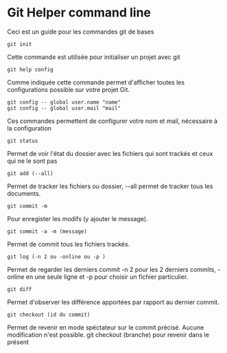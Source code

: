 <link rel="stylesheet" href="https://use.fontawesome.com/releases/v5.15.4/css/all.css" integrity="sha384-DyZ88mC6Up2uqS4h/KRgHuoeGwBcD4Ng9SiP4dIRy0EXTlnuz47vAwmeGwVChigm" crossorigin="anonymous"/>

# Git Helper command line
Ceci est un guide pour les commandes git  de bases

    git init

Cette commande est utilisée pour initialiser un projet avec git

    git help config
    
Comme indiquée cette commande permet d'afficher toutes les configurations possible sur votre projet Git.

    git config -- global user.name "name"
    git config -- global user.mail "mail"
   
 Ces commandes permettent de configurer votre nom et mail, nécessaire à la configuration
 
    git status

Permet de voir l'état du dossier avec les fichiers qui sont trackés et ceux qui ne le sont pas
    
    git add (--all)
    
Permet de tracker les fichiers ou dossier, --all permet de tracker tous les documents.

    git commit -m
    
Pour enregister les modifs (y ajouter le message).

    git commit -a -m (message) 
    
Permet de commit tous les fichiers trackés.

    git log (-n 2 ou -online ou -p )
    
Permet de regarder les derniers commit -n 2 pour les 2 derniers commits, -online en une seule ligne et -p pour choisir un fichier particulier.

    git diff
    
Permet d'observer les différence apportées par rapport au dernier commit.

    git checkout (id du commit)

Permet de revenir en mode spéctateur sur le commit précisé.<i class="fa-solid fa-triangle-exclamation"></i> Aucune modification n'est possible. git checkout (branche) pour revenir dans le présent

    
